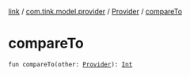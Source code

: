 [link](../../index.md) / [com.tink.model.provider](../index.md) / [Provider](index.md) / [compareTo](./compare-to.md)

# compareTo

`fun compareTo(other: `[`Provider`](index.md)`): `[`Int`](https://kotlinlang.org/api/latest/jvm/stdlib/kotlin/-int/index.html)